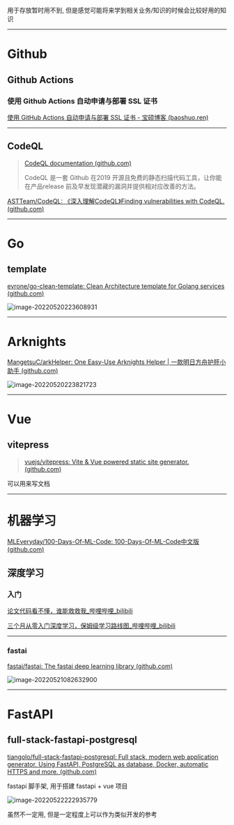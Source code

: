 用于存放暂时用不到, 但是感觉可能将来学到相关业务/知识的时候会比较好用的知识

---

# Github

## Github Actions

### 使用 Github Actions 自动申请与部署 SSL 证书

[使用 GitHub Actions 自动申请与部署 SSL 证书 - 宝硕博客 (baoshuo.ren)](https://blog.baoshuo.ren/post/actions-ssl-cert/)

---

## CodeQL

> [CodeQL documentation (github.com)](https://codeql.github.com/docs/)
>
> CodeQL 是一套 Github 在2019 开源且免费的静态扫描代码工具，让你能在产品release 前及早发现潜藏的漏洞并提供相对应改善的方法。

[ASTTeam/CodeQL: 《深入理解CodeQL》Finding vulnerabilities with CodeQL. (github.com)](https://github.com/ASTTeam/CodeQL)

---

# Go

## template

[evrone/go-clean-template: Clean Architecture template for Golang services (github.com)](https://github.com/evrone/go-clean-template)

![image-20220520223608931](http://cdn.ayusummer233.top/img/202205202236173.png)

---

# Arknights

[MangetsuC/arkHelper: One Easy-Use Arknights Helper | 一款明日方舟护肝小助手 (github.com)](https://github.com/MangetsuC/arkHelper)

![image-20220520223821723](http://cdn.ayusummer233.top/img/202205202238930.png)

---

# Vue

## vitepress

> [vuejs/vitepress: Vite & Vue powered static site generator. (github.com)](https://github.com/vuejs/vitepress)

可以用来写文档

---

# 机器学习

[MLEveryday/100-Days-Of-ML-Code: 100-Days-Of-ML-Code中文版 (github.com)](https://github.com/MLEveryday/100-Days-Of-ML-Code)



## 深度学习

### 入门

[论文代码看不懂，谁能救救我_哔哩哔哩_bilibili](https://www.bilibili.com/video/BV1nu411C7Bb?spm_id_from=333.851.b_7265636f6d6d656e64.2)

[三个月从零入门深度学习，保姆级学习路线图_哔哩哔哩_bilibili](https://www.bilibili.com/video/BV1yg411K72z/?spm_id_from=333.788.b_7265636f5f6c697374.2)

---

### fastai

[fastai/fastai: The fastai deep learning library (github.com)](https://github.com/fastai/fastai)

![image-20220521082632900](http://cdn.ayusummer233.top/img/202205210826235.png)

---

# FastAPI

## full-stack-fastapi-postgresql

[tiangolo/full-stack-fastapi-postgresql: Full stack, modern web application generator. Using FastAPI, PostgreSQL as database, Docker, automatic HTTPS and more. (github.com)](https://github.com/tiangolo/full-stack-fastapi-postgresql)

fastapi 脚手架, 用于搭建 fastapi + vue 项目

![image-20220522222935779](http://cdn.ayusummer233.top/img/202205222229376.png)

虽然不一定用, 但是一定程度上可以作为类似开发的参考